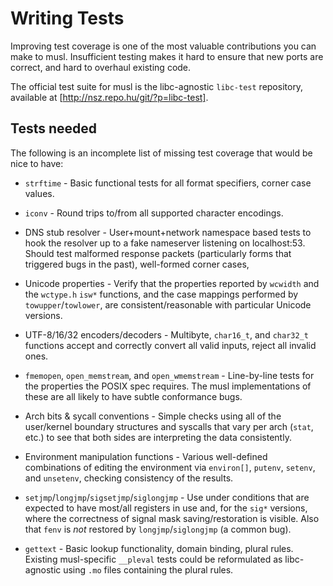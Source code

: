 # Writing Tests

Improving test coverage is one of the most valuable contributions you
can make to musl. Insufficient testing makes it hard to ensure that
new ports are correct, and hard to overhaul existing code.

The official test suite for musl is the libc-agnostic `libc-test`
repository, available at [http://nsz.repo.hu/git/?p=libc-test].


## Tests needed

The following is an incomplete list of missing test coverage that
would be nice to have:

- `strftime` - Basic functional tests for all format specifiers,
  corner case values.

- `iconv` - Round trips to/from all supported character encodings.

- DNS stub resolver - User+mount+network namespace based tests to hook
  the resolver up to a fake nameserver listening on localhost:53.
  Should test malformed response packets (particularly forms that
  triggered bugs in the past), well-formed corner cases, 

- Unicode properties - Verify that the properties reported by
  `wcwidth` and the `wctype.h` `isw*` functions, and the case mappings
  performed by `towupper`/`towlower`, are consistent/reasonable with
  particular Unicode versions.

- UTF-8/16/32 encoders/decoders - Multibyte, `char16_t`, and
  `char32_t` functions accept and correctly convert all valid inputs,
  reject all invalid ones.

- `fmemopen`, `open_memstream`, and `open_wmemstream` - Line-by-line
  tests for the properties the POSIX spec requires. The musl
  implementations of these are all likely to have subtle conformance
  bugs.

- Arch bits & sycall conventions - Simple checks using all of the
  user/kernel boundary structures and syscalls that vary per arch
  (`stat`, etc.) to see that both sides are interpreting the data
  consistently.

- Environment manipulation functions - Various well-defined
  combinations of editing the environment via `environ[]`, `putenv`,
  `setenv`, and `unsetenv`, checking consistency of the results.

- `setjmp`/`longjmp`/`sigsetjmp`/`siglongjmp` - Use under conditions
  that are expected to have most/all registers in use and, for the
  `sig*` versions, where the correctness of signal mask
  saving/restoration is visible. Also that `fenv` is *not* restored by
  `longjmp`/`siglongjmp` (a common bug).

- `gettext` - Basic lookup functionality, domain binding, plural
  rules. Existing musl-specific `__pleval` tests could be reformulated
  as libc-agnostic using `.mo` files containing the plural rules.
